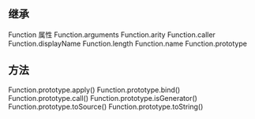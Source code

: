 
## 继承

Function
属性
Function.arguments
Function.arity
Function.caller
Function.displayName
Function.length
Function.name
Function.prototype

## 方法
Function.prototype.apply()
Function.prototype.bind()
Function.prototype.call()
Function.prototype.isGenerator()
Function.prototype.toSource()
Function.prototype.toString()